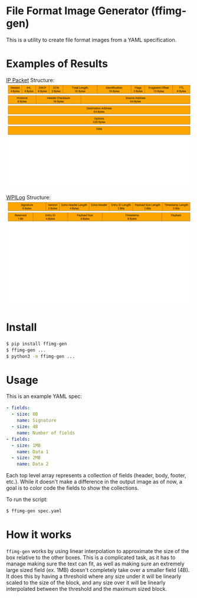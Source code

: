 # File Format Image Generator (ffimg-gen)
This is a utility to create file format images from a YAML specification.

# Examples of Results
[IP Packet](https://en.wikipedia.org/wiki/File:IPv4_Packet-en.svg) Structure:
![IP Packet Structure](examples/ip.png)

[WPILog](https://github.com/wpilibsuite/allwpilib/blob/main/wpiutil/doc/datalog.adoc) Structure:
![WPILog Packet Structure](examples/wpilog.png)

# Install
```bash
$ pip install ffimg-gen
$ ffimg-gen ...
$ python3 -m ffimg-gen ...
```

# Usage
This is an example YAML spec:
```yaml
- fields:
  - size: 8B
    name: Signature
  - size: 4B
    name: Number of fields
- fields:
  - size: 1MB
    name: Data 1
  - size: 2MB
    name: Data 2
```
Each top level array represents a collection of fields (header, body, footer, etc.). While it doesn't make a difference in the output image as of now, a goal is to color code the fields to show the collections.

To run the script:
```bash
$ ffimg-gen spec.yaml
```

# How it works
`ffimg-gen` works by using linear interpolation to approximate the size of the box relative to the other boxes. This is a complicated task, as it has to manage making sure the text can fit, as well as making sure an extremely large sized field (ex. 1MB) doesn't completely take over a smaller field (4B). It does this by having a threshold where any size under it will be linearly scaled to the size of the block, and any size over it will be linearly interpolated between the threshold and the maximum sized block.
